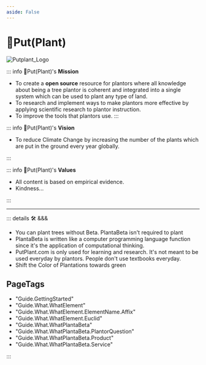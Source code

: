 ```yaml
---
aside: False
---
```


# 🔷<beta>Put(<eko>Plant</eko>)</beta>

![Putplant_Logo](/Putplant_Logo.png)
<!-- 
## 🔷<beta>Put(<eko>Tree</eko>)</beta>, 🔷<beta>Put(<eko>Shrub</eko>)</beta>, 🔷<beta>Put(<eko>Flower</eko>)</beta>, 🔷<beta>Put(<eko>Moss</eko>)</beta>, 🔷<beta>Put(<eko>Bulb</eko>)</beta>, 🔷<beta>Put(<eko>Root</eko>)</beta>, 🔷<beta>Put(<eko>Meadow</eko>)</beta> -->

<!-- ::: details What does 🔷<beta>Put(<eko>Plant</eko>)</beta>

## Etymology of 🔷<beta>Put(<eko>Plant</eko>)</beta>

### Colors

- <beta>Blue</beta> for 🔷<beta>Beta</beta>
- <eko>Green</eko> for 🟩<eko>Eko</eko>

### Brackets <beta>()</beta>

Also known as Parenthesis

Value

Computer Science

Function

Method

### <beta>Put</beta>

Verb

- "<beta>put</beta> in the ground"
- "<beta>put</beta> in place"
- in<beta>put</beta>
- out<beta>put</beta>
- <beta>put</beta>ative
- "<beta>put</beta> forth as an idea"
- Shot <beta>Put</beta>
- "<beta>put</beta> to sleep"
- "<beta>put</beta> to rest"
- "<beta>put</beta> a plan together"
- "<beta>put</beta> down"
- "<beta>put</beta> in your thoughts"
- "<beta>put</beta> out of place"
- "<beta>put</beta> it over there"
- "<beta>put</beta> your hands up"
- "<beta>put</beta> it on that"
- "<beta>put</beta> it out of your mind"
- "<beta>put</beta> your sights on ..."
- "<beta>Put</beta> it back!"
- "<beta>put</beta> off course"

### <eko>Plant</eko>

Noun

- "This organism belongs to the <eko>Plantae</eko> kingdom"
- <eko>Phyto</eko>biology
- Cosmetic Im<eko>plant</eko>
- House <eko>Plant</eko>
- Potted <eko>Plant</eko>
- "newly planted <eko>plant</eko>"
- ""

::: -->

::: info 🔷<beta>Put(<eko>Plant</eko>)</beta>'s **Mission**

- To create a **open source** resource for plantors where all knowledge about being a tree plantor is coherent and integrated into a single system which can be used to plant any type of land.
- To research and implement ways to make plantors more effective by applying scientific research to plantor instruction.
- To improve the tools that plantors use.
:::

::: info 🔷<beta>Put(<eko>Plant</eko>)</beta>'s **Vision**

- To reduce Climate Change by increasing the number of the plants which are put in the ground every year globally.

:::

::: info 🔷<beta>Put(<eko>Plant</eko>)</beta>'s **Values**

- All content is based on empirical evidence.
- Kindness...

:::

<!-- ::: tip 💡 New to Planting?
Find out [how trees are planted](/guide/What/WhatTreePlanting) in Canada
::: -->

<!-- ## Why use 🔷<beta>Put(<eko>Plant</eko>)</beta>?

### A Flexible System

Flexibility gives systems resilience, they are able to return quickly to a previous good condition after problems.

### A Progressive System

🔷<beta>Put(<eko>Plant</eko>)</beta> is a "progressive" system, meaning that Planbeta grows with your planting experience. If you're a Novice Plantor, then 🔷<beta>Put(<eko>Plant</eko>)</beta>'s library of reference material, guides, tests and video tutorials (🛠 coming soon!) will help you to learn how to be a plantor without becoming overwhelmed in your first week on the job.

If you're an Experienced Plantor, then 🔷<beta>Put(<eko>Plant</eko>)</beta> gives you the resources to find and Cover your knowledge gaps, so that you can unlock your full planting potential.

### A Community System

🔷<beta>Put(<eko>Plant</eko>)</beta> combines the best practices of the Planting Industry to offer the most robust and plantor friendly plantor system available. In addition, dozens of talented plantors from across Canada have [contributed to the system](/dev/Contribute). Who knows, maybe you'll even become a 🔷<beta>Put(<eko>Plant</eko>)</beta> contributor.

#### What is an Open Source project? -->

---

<!-- =================================================== -->
<!-- =================================================== -->
<!-- =================================================== -->
<!-- =================================================== -->
<!-- =================================================== -->
::: details 🛠 <dev>&&&</dev>

- You can plant trees without Beta. PlantaBeta isn't required to plant
- PlantaBeta is written like a computer programming language function since it's the application of computational thinking.
- PutPlant.com is only used for learning and research. It's not meant to be used everyday by plantors. People don't use textbooks everyday.
- Shift the Color of Plantations towards green

<h2>PageTags</h2>

- "Guide.GettingStarted"
- "Guide.What.WhatElement"
- "Guide.What.WhatElement.ElementName.Affix"
- "Guide.What.WhatElement.Euclid"
- "Guide.What.WhatPlantaBeta"
- "Guide.What.WhatPlantaBeta.PlantorQuestion"
- "Guide.What.WhatPlantaBeta.Product"
- "Guide.What.WhatPlantaBeta.Service"

:::
